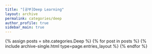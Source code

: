 ```yaml
---
title: "[공부]Deep Learning"
layout: archive
permalink: categories/deep
author_profile: true
sidebar_main: true
---
```


{% assign posts = site.categories.Deep %}
{% for post in posts %} {% include archive-single.html type=page.entries_layout %} {% endfor %}